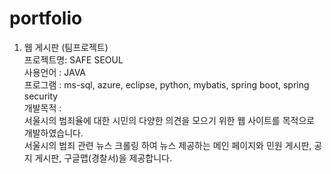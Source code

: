 # portfolio

  1. 웹 게시판 (팀프로젝트) <br>
    프로젝트명: SAFE SEOUL <br>
    사용언어 : JAVA <br>
    프로그램 : ms-sql, azure, eclipse, python, mybatis, spring boot, spring security <br>
    개발목적 :<br>
              서울시의 범죄율에 대한 시민의 다양한 의견을 모으기 위한 웹 사이트를 목적으로 개발하였습니다. <br>
              서울시의 범죄 관련 뉴스 크롤링 하여 뉴스 제공하는 메인 페이지와 민원 게시판, 공지 게시판, 구글맵(경찰서)을 제공합니다. <br>
 
